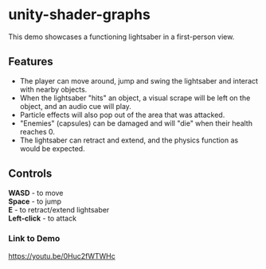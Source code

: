 # unity-shader-graphs

This demo showcases a functioning lightsaber in a first-person view. 

## Features

- The player can move around, jump and swing the lightsaber and interact with nearby objects.
- When the lightsaber "hits" an object, a visual scrape will be left on the object, and an audio cue will play.
- Particle effects will also pop out of the area that was attacked.
- "Enemies" (capsules) can be damaged and will "die" when their health reaches 0.
- The lightsaber can retract and extend, and the physics function as would be expected.

## Controls

**WASD** - to move  
**Space** - to jump  
**E** - to retract/extend lightsaber  
**Left-click** - to attack

### Link to Demo

https://youtu.be/0Huc2fWTWHc
